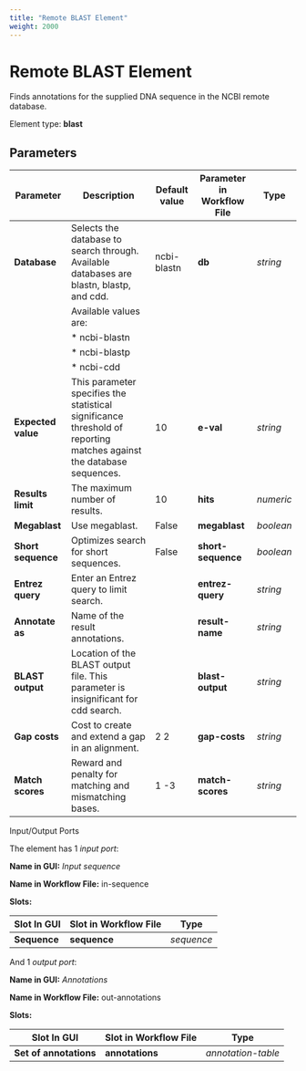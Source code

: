 ```yaml
---
title: "Remote BLAST Element"
weight: 2000
---
```


# Remote BLAST Element

Finds annotations for the supplied DNA sequence in the NCBI remote database.

Element type: **blast**

Parameters
----------

| Parameter         | Description                                                                           | Default value | Parameter in Workflow File | Type   |
|-------------------|---------------------------------------------------------------------------------------|---------------|----------------------------|--------|
| **Database**      | Selects the database to search through. Available databases are blastn, blastp, and cdd. | ncbi-blastn   | **db**                     | _string_ |
|                   | Available values are:                                                                  |               |                            |        |
|                   | * ncbi-blastn                                                                          |               |                            |        |
|                   | * ncbi-blastp                                                                          |               |                            |        |
|                   | * ncbi-cdd                                                                             |               |                            |        |
| **Expected value**| This parameter specifies the statistical significance threshold of reporting matches against the database sequences. | 10            | **e-val**                  | _string_ |
| **Results limit** | The maximum number of results.                                                         | 10            | **hits**                   | _numeric_ |
| **Megablast**     | Use megablast.                                                                         | False         | **megablast**              | _boolean_ |
| **Short sequence**| Optimizes search for short sequences.                                                  | False         | **short-sequence**         | _boolean_ |
| **Entrez query**  | Enter an Entrez query to limit search.                                                 |               | **entrez-query**           | _string_ |
| **Annotate as**   | Name of the result annotations.                                                        |               | **result-name**            | _string_ |
| **BLAST output**  | Location of the BLAST output file. This parameter is insignificant for cdd search.     |               | **blast-output**           | _string_ |
| **Gap costs**     | Cost to create and extend a gap in an alignment.                                       | 2 2           | **gap-costs**              | _string_ |
| **Match scores**  | Reward and penalty for matching and mismatching bases.                                 | 1 -3          | **match-scores**           | _string_ |

Input/Output Ports

The element has 1 _input port_:

**Name in GUI:** _Input sequence_

**Name in Workflow File:** in-sequence

**Slots:**

| Slot In GUI | Slot in Workflow File | Type     |
|-------------|-----------------------|----------|
| **Sequence** | **sequence**          | _sequence_ |

And 1 _output port_:

**Name in GUI:** _Annotations_

**Name in Workflow File:** out-annotations

**Slots:**

| Slot In GUI          | Slot in Workflow File | Type             |
|----------------------|-----------------------|------------------|
| **Set of annotations** | **annotations**       | _annotation-table_ |